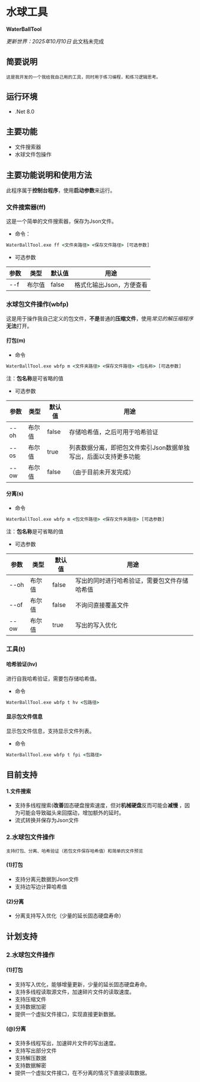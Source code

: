 ﻿# 水球工具
**WaterBallTool**

*更新世界：2025年10月10日*
此文档未完成

## 简要说明
    这是我开发的一个我给我自己用的工具，同时用于练习编程，和练习逻辑思考。

## 运行环境
- .Net 8.0

## 主要功能
- 文件搜索器
- 水球文件包操作

## 主要功能说明和使用方法
此程序属于**控制台程序**，使用**启动参数**来运行。

### 文件搜索器(ff)
这是一个简单的文件搜索器，保存为Json文件。
- 命令：

~~~cmd
WaterBallTool.exe ff <文件夹路径> <保存文件路径> [可选参数]
~~~
- 可选参数

|参数|类型|默认值|用途|
|-|-|-|-|
|--f|布尔值|false|格式化输出Json，方便查看|

### 水球包文件操作(wbfp)
这是用于操作我自己定义的包文件，**不是**普通的**压缩文件**，使用*常见的解压缩程序* **无法**打开。
#### 打包(m)
- 命令
~~~cmd
WaterBallTool.exe wbfp m <文件夹路径> <保存文件路径> <包名称> [可选参数]
~~~
注：**包名称**是可省略的值
- 可选参数

|参数|类型|默认值|用途|
|-|-|-|-|
|--oh|布尔值|false|存储哈希值，之后可用于哈希验证|
|--os|布尔值|true|列表数据分离，即把包文件索引Json数据单独写出，后面以支持更多功能|
|--ow|布尔值|false|（由于目前未开发完成）|写入优化。**警告**:此功能未开发完成，加此参数会导致不可用。|

#### 分离(s)
- 命令
~~~cmd
WaterBallTool.exe wbfp m <包文件路径> <保存文件夹路径> [可选参数]
~~~
注：**包名称**是可省略的值
- 可选参数

|参数|类型|默认值|用途|
|-|-|-|-|
|--oh|布尔值|false|写出的同时进行哈希验证，需要包文件存储哈希值|
|--of|布尔值|false|不询问直接覆盖文件|
|--ow|布尔值|true|写出的写入优化|
### 工具(t)
#### 哈希验证(hv)
进行自我哈希验证，需要包存储哈希值。
- 命令
~~~cmd
WaterBallTool.exe wbfp t hv <包路径>
~~~
#### 显示包文件信息
显示包文件信息，支持显示文件列表。
- 命令
~~~cmd
WaterBallTool.exe wbfp t fpi <包路径>
~~~

## 目前支持

#### 1.文件搜索
- 支持多线程搜索(**改善**固态硬盘搜索速度，但对**机械硬盘**反而可能会**减慢** ，因为可能会导致磁头来回摆动，增加额外的延时。
- 流式转换并保存为Json文件
### 2.水球包文件操作
    支持打包、分离、哈希验证（若包文件保存哈希值）和简单的文件预览
#### (1)打包
- 支持分离元数据到Json文件
- 支持边写边计算哈希值
#### (2)分离
- 分离支持写入优化（少量的延长固态硬盘寿命）


## 计划支持
### 2.水球包文件操作
#### (1)打包
- 支持写入优化，能够增量更新，少量的延长固态硬盘寿命。
- 支持多线程读取源文件，加速碎片文件的读取速度。
- 支持压缩文件
- 支持数据加密
- 提供一个虚拟文件接口，实现直接更新数据。
#### (@)分离
- 支持多线程写出，加速碎片文件的写出速度。
- 支持写出部分文件
- 支持解压数据
- 支持数据解密
- 提供一个虚拟文件接口，在不分离的情况下直接读取数据。